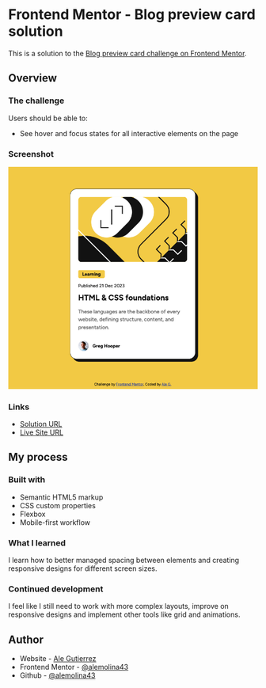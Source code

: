# Frontend Mentor - Blog preview card solution

This is a solution to the [Blog preview card challenge on Frontend Mentor](https://www.frontendmentor.io/challenges/blog-preview-card-ckPaj01IcS).

## Overview

### The challenge

Users should be able to:

- See hover and focus states for all interactive elements on the page

### Screenshot

![Final result](./assets/images/blog_card.png)

### Links

- [Solution URL](https://www.frontendmentor.io/solutions/responsive-design-using-css-flexbox-and-syntactic-html-DNn5dNT-8B)
- [Live Site URL](https://blog-preview-card-six-psi.vercel.app/)

## My process

### Built with

- Semantic HTML5 markup
- CSS custom properties
- Flexbox
- Mobile-first workflow

### What I learned

I learn how to better managed spacing between elements and creating responsive designs for different screen sizes.

### Continued development

I feel like I still need to work with more complex layouts, improve on responsive designs and implement other tools like grid and animations.

## Author

- Website - [Ale Gutierrez](https://alemolina43.github.io/)
- Frontend Mentor - [@alemolina43](https://www.frontendmentor.io/profile/alemolina43)
- Github - [@alemolina43](https://github.com/alemolina43)

